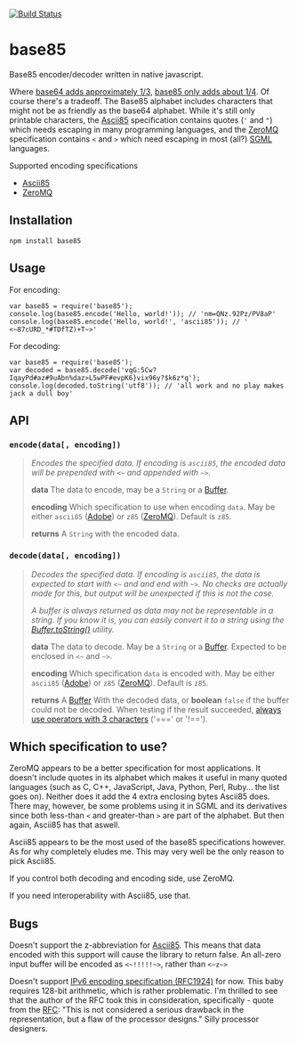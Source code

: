 [![Build Status](https://travis-ci.org/noseglid/base85.png?branch=master)](https://travis-ci.org/noseglid/base85)

# base85

Base85 encoder/decoder written in native javascript.

Where [base64 adds approximately 1/3][Base64], [base85 only adds about
1/4][Base85]. Of course there's a tradeoff. The Base85 alphabet includes
characters that might not be as friendly as the base64 alphabet.  While it's
still only printable characters, the [Ascii85][Base85] specification contains
quotes (`'` and `"`) which needs escaping in many programming languages, and
the [ZeroMQ][Base85ZeroMQ] specification contains `<` and `>` which need
escaping in most (all?) [SGML][SGML] languages.

Supported encoding specifications

  * [Ascii85][Base85]
  * [ZeroMQ][Base85ZeroMQ]

## Installation

    npm install base85


## Usage

For encoding:

    var base85 = require('base85');
    console.log(base85.encode('Hello, world!')); // 'nm=QNz.92Pz/PV8aP'
    console.log(base85.encode('Hello, world!', 'ascii85')); // ' <~87cURD_*#TDfTZ)+T~>'

For decoding:

    var base85 = require('base85');
    var decoded = base85.decode('vqG:5Cw?IqayPd#az#9uAbn%daz>L5wPF#evpK6}vix96y?$k6z*q');
    console.log(decoded.toString('utf8')); // 'all work and no play makes jack a dull boy'

## API

### `encode(data[, encoding])`

> _Encodes the specified data. If encoding is `ascii85`, the encoded data will be prepended
> with `<~` and appended with  `~>`._
>
> **data** The data to encode, may be a `String` or a [Buffer][NodeBuffer].
>
> **encoding** Which specification to use when encoding `data`.  May be either
>              `ascii85` ([Adobe][Base85]) or `z85` ([ZeroMQ][Base85ZeroMQ]).
>              Default is `z85`.
>
> **returns** A `String` with the encoded data.

### `decode(data[, encoding])`

> _Decodes the specified data. If encoding is `ascii85`, the data is expected
> to start with `<~` and and end with `~>`. No checks are actually made for
> this, but output will be unexpected if this is not the case._
>
> _A buffer is always returned as data may not be representable in a string.
> If you know it is, you can easily convert it to a string using the
> [Buffer.toString()][NodeBufferToString] utility._
>
> **data** The data to decode. May be a `String` or a [Buffer][NodeBuffer].
> Expected to be enclosed in `<~` and `~>`.
>
> **encoding** Which specification `data` is encoded with. May be either
>              `ascii85` ([Adobe][Base85]) or `z85` ([ZeroMQ][Base85ZeroMQ]).
>              Default is `z85`.
>
> **returns** A [Buffer][NodeBuffer] With the decoded data, or **boolean** `false` if the buffer could not be decoded. When testing if the result succeeded, [always use operators with 3 characters][JSCompare] ('===' or '!==').
>

## Which specification to use?

ZeroMQ appears to be a better specification for most applications. It doesn't
include quotes in its alphabet which makes it useful in many quoted languages
(such as C, C++, JavaScript, Java, Python, Perl, Ruby... the list goes on).
Neither does it add the 4 extra enclosing bytes Ascii85 does.  There may,
however, be some problems using it in SGML and its derivatives since
both less-than `<` and greater-than `>` are part of the alphabet. But
then again, Ascii85 has that aswell.

Ascii85 appears to be the most used of the base85 specifications however. As for why
completely eludes me. This may very well be the only reason to pick Ascii85.

If you control both decoding and encoding side, use ZeroMQ.

If you need interoperability with Ascii85, use that.

## Bugs

Doesn't support the z-abbreviation for [Ascii85][Base85]. This means that data encoded with this
support will cause the library to return false. An all-zero input buffer will be encoded
as `<~!!!!!~>`, rather than `<~z~>`

Doesn't support [IPv6 encoding specification (RFC1924)][Base85IPv6] for now. This baby
requires 128-bit arithmetic, which is rather problematic. I'm thrilled to see that the author
of the RFC took this in consideration, specifically - quote from the [RFC][Base85IPv6]: "This is not
considered a serious drawback in the representation, but a flaw of the processor designs."
Silly processor designers.

[Base64]: http://en.wikipedia.org/wiki/Base64
[Base85]: http://en.wikipedia.org/wiki/Ascii85
[NodeBuffer]: http://nodejs.org/api/buffer.html
[NodeBufferToString]: http://nodejs.org/api/buffer.html#buffer_buf_tostring_encoding_start_end
[Base85ZeroMQ]: http://rfc.zeromq.org/spec:32
[Base85IPv6]: http://tools.ietf.org/html/rfc1924
[JSCompare]: http://stackoverflow.com/questions/359494/does-it-matter-which-equals-operator-vs-i-use-in-javascript-comparisons
[SGML]: https://en.wikipedia.org/wiki/Standard_Generalized_Markup_Language
